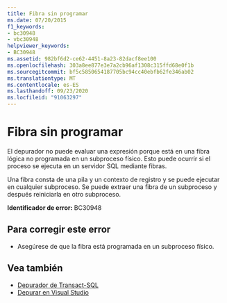 ```yaml
---
title: Fibra sin programar
ms.date: 07/20/2015
f1_keywords:
- bc30948
- vbc30948
helpviewer_keywords:
- BC30948
ms.assetid: 982bf6d2-ce62-4451-8a23-82dacf8ee100
ms.openlocfilehash: 303a8ee877e3e7a2cb96af1308c315ffd68e0f1b
ms.sourcegitcommit: bf5c5850654187705bc94cc40ebfb62fe346ab02
ms.translationtype: MT
ms.contentlocale: es-ES
ms.lasthandoff: 09/23/2020
ms.locfileid: "91063297"
---
```

# <a name="unscheduled-fiber"></a>Fibra sin programar

El depurador no puede evaluar una expresión porque está en una fibra lógica no programada en un subproceso físico. Esto puede ocurrir si el proceso se ejecuta en un servidor SQL mediante fibras.  
  
 Una fibra consta de una pila y un contexto de registro y se puede ejecutar en cualquier subproceso. Se puede extraer una fibra de un subproceso y después reiniciarla en otro subproceso.  
  
 **Identificador de error:** BC30948  
  
## <a name="to-correct-this-error"></a>Para corregir este error  
  
- Asegúrese de que la fibra está programada en un subproceso físico.  
  
## <a name="see-also"></a>Vea también

- [Depurador de Transact-SQL](/sql/ssms/scripting/transact-sql-debugger)
- [Depurar en Visual Studio](/visualstudio/debugger/debugger-feature-tour)

